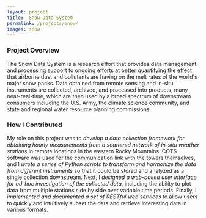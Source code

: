 ```yaml
---
layout: project
title:  Snow Data System
permalink: /projects/snow/
images: snow
---
```


### Project Overview
The Snow Data System is a research effort that provides data management and processing support to ongoing efforts at better quantifying the effect that airborne dust and pollutants are having on the melt rates of the world's major snow packs. Data obtained from remote sensing and in-situ instruments are collected, archived, and processed into products, many near-real-time, which are then used by a broad spectrum of downstream consumers including the U.S. Army, the climate science community, and state and regional water resource planning commissions.

### How I Contributed
My role on this project was to _develop a data collection framework for obtaining hourly
measurements from a scattered network of in-situ weather stations_ in remote locations
in the western Rocky Mountains. COTS software was used for the communication link with
the towers themselves, and I _wrote a series of Python scripts to transform and harmonize
the data from different instruments_ so that it could be stored and analyzed as a single
collection downstream. Next, I _designed a web-based user interface for ad-hoc
investigation of the collected data_, including the ability to plot data from multiple
stations side by side over variable time periods. Finally, I _implemented and documented
a set of RESTful web services_ to allow users to quickly and intuitively subset the data
and retrieve interesting data in various formats.

